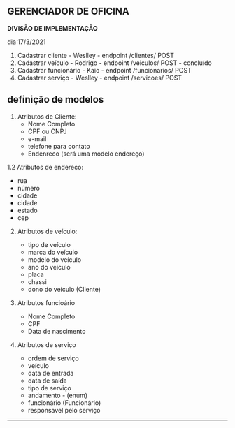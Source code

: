 ## GERENCIADOR DE OFICINA

**DIVISÃO DE IMPLEMENTAÇÃO**

dia 17/3/2021 

1. Cadastrar cliente - Weslley - endpoint /clientes/ POST
2. Cadastrar veículo - Rodrigo - endpoint /veiculos/ POST - concluído
3. Cadastrar funcionário - Kaio - endpoint /funcionarios/ POST
4. Cadastrar serviço - Weslley - endpoint /servicoes/ POST

**definição de modelos**
----
1. Atributos de Cliente:
    *  Nome Completo 
    *  CPF ou CNPJ
    *  e-mail
    *  telefone para contato
    *  Endenreco (será uma modelo endereço)


1.2 Atributos de endereco:
   *  rua
   *  número
   *  cidade
   *  cidade
   *  estado
   *  cep

 
2. Atributos de veículo:
    *  tipo de veículo
    *  marca do veículo
    *  modelo do veículo
    *  ano do veículo
    *  placa
    *  chassi
    *  dono do veículo (Cliente)

3. Atributos funcioário
    *  Nome Completo
    *  CPF
    *  Data de nascimento
    
4. Atributos de serviço
    * ordem de serviço
    * veículo
    * data de entrada
    * data de saída
    * tipo de serviço
    * andamento - (enum)
    * funcionário (Funcionário)
    * responsavel pelo serviço
    
---


